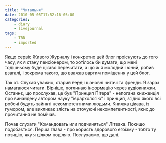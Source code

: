 ```yaml
---
title: "Читальня"
date: 2010-05-05T17:52:16-05:00
categories:
    - diary
    - livejournal
tags:
    - TBD
    - imported
---
```


Якщо сервіс Живого Журналу і конкретно цей блог проіснують до того часу, як я стану пенсіонером, то хотілось би думати, що мені тодішньому буде цікаво перечитати, а що ж я молодий і юний, робив взагалі, і зокрема такого, що вважав вартим поміщення у цей блог.  
  
Так от. Слухай уважно, старий ~~перд~~ і шановні читачі та френди. Я зараз намагаюся читати. Вірніше, поглинаю інформацію через аудіокнижки. Останнє, що прослухав, це був "Принцип Пітера" - непогана книженція про винайдену автором науку "ієрархологію" і принцип, згідно якого всі робочі будуть зайняті некомпетентними людьми. Книжка цікава, із гумором, але викликає злість на оточуючі некомпетентності, яких до прочитання не помічав.  
  
Почав слухати "Командовать или подчиняться" Літвака. Покищо подобається. Перша глава - про користь здорового егоїзму - тобто ту позицію, яку я цілком поділяю. Послухаємо, що далі.